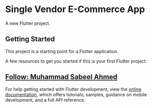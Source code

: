 # Single Vendor E-Commerce App

A new Flutter project.

## Getting Started

This project is a starting point for a Flutter application.

A few resources to get you started if this is your first Flutter project:

## [Follow: Muhammad Sabeel Ahmed](https://github.com/sabeel804640)

For help getting started with Flutter development, view the
[online documentation](https://docs.flutter.dev/), which offers tutorials,
samples, guidance on mobile development, and a full API reference.
